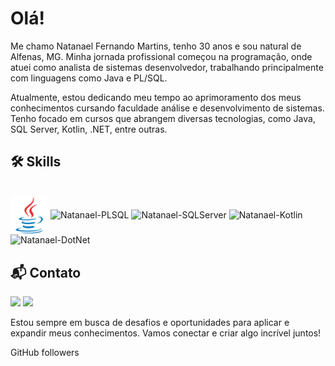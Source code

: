 # Olá!
Me chamo Natanael Fernando Martins, tenho 30 anos e sou natural de Alfenas, MG. Minha jornada profissional começou na programação, onde atuei como analista de sistemas desenvolvedor, trabalhando principalmente com linguagens como Java e PL/SQL.

Atualmente, estou dedicando meu tempo ao aprimoramento dos meus conhecimentos cursando faculdade análise e  desenvolvimento de sistemas. Tenho focado em cursos que abrangem diversas tecnologias, como Java, SQL Server, Kotlin, .NET, entre outras.

## 🛠️ Skills
<div style="display: inline_block"><br>
<img align="center" alt="Natanael-Java" height="60" width="60" src="https://raw.githubusercontent.com/devicons/devicon/master/icons/java/java-original.svg">
<img align="center" alt="Natanael-PLSQL" height="60" width="60" src="https://cdn.jsdelivr.net/gh/devicons/devicon/icons/oracle/oracle-original.svg">
<img align="center" alt="Natanael-SQLServer" height="60" width="60" src="https://cdn.jsdelivr.net/gh/devicons/devicon/icons/microsoftsqlserver/microsoftsqlserver-plain-wordmark.svg">
<img align="center" alt="Natanael-Kotlin" height="60" width="60" src="https://cdn.jsdelivr.net/gh/devicons/devicon/icons/go/go-original.svg">
<img align="center" alt="Natanael-DotNet" height="60" width="60" src="https://cdn.jsdelivr.net/gh/devicons/devicon/icons/dotnetcore/dotnetcore-original.svg">
</div>


## 📬 Contato
<p align="left">
  <a href="natanaelfernandomartins00@gmail.com" alt="Email">
  <img src="https://img.shields.io/badge/-Email-%23333?style=flat-square&logo=gmail&logoColor=white" /></a>
  <a href="https://www.linkedin.com/in/natanael-fernando-martins-9a9455211" alt="Linkedin">
  <img src="https://img.shields.io/badge/-LinkedIn-%230077B5?style=flat-square&logo=linkedin&logoColor=white" /></a>
</p>
Estou sempre em busca de desafios e oportunidades para aplicar e expandir meus conhecimentos. Vamos conectar e criar algo incrível juntos!

GitHub followers
